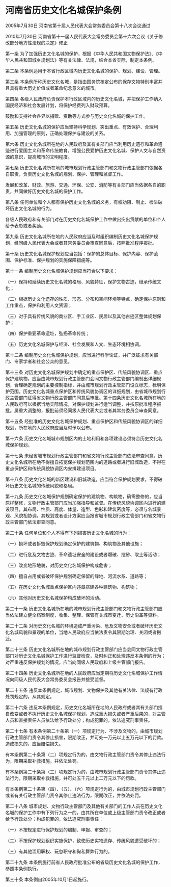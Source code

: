 # 河南省历史文化名城保护条例

2005年7月30日 河南省第十届人民代表大会常务委员会第十八次会议通过

2010年7月30日 河南省第十一届人民代表大会常务委员会第十六次会议《关于修改部分地方性法规的决定》修正



第一条 为了加强历史文化名城的保护，根据《中华人民共和国文物保护法》、《中华人民共和国城乡规划法》等有关法律、法规，结合本省实际，制定本条例。

第二条 本条例适用于本省行政区域内历史文化名城的保护、规划、建设、管理。

第三条 本条例所称历史文化名城，是指由国务院核定公布的保存文物特别丰富并且具有重大历史价值或者革命纪念意义的城市。

第四条 各级人民政府负责保护本行政区域内的历史文化名城，并把保护工作纳入国民经济和社会发展计划，将保护经费列入财政预算。

鼓励和支持社会各界以捐赠、资助等方式参与历史文化名城的保护工作。

第五条 历史文化名城的保护应当坚持科学规划、突出重点、有效保护、合理利用、加强管理的原则，正确处理保护与建设的关系。

第六条 历史文化名城所在地的人民政府及其有关部门应当利用历史遗存和革命遗迹进行爱国主义和革命传统教育，增强公民爱护历史文化名城、保护人文与自然资源的意识，提高城市的文明程度。

第七条 历史文化名城所在地的城市规划行政主管部门和文物行政主管部门依据各自职责，负责历史文化名城的规划、保护、管理和监督工作。

发展和改革、财政、旅游、交通、环保、公安、消防等有关部门应当依据各自的职责，共同做好历史文化名城的保护工作。

第八条 任何单位和个人都有保护历史文化名城的义务，有权劝阻、制止、检举破坏历史文化名城的行为。

各级人民政府和有关部门对在历史文化名城保护工作中做出突出贡献的单位和个人给予表彰或者奖励。

第九条 历史文化名城所在地的人民政府应当及时组织编制历史文化名城保护规划，经同级人民代表大会或者其常务委员会审查同意后，按照批准程序报批。

第十条 历史文化名城保护规划应当包括：保护的总体目标、保护内容、保护范围、保护标准、保护规划的实施保障措施等。

第十一条 编制历史文化名城保护规划应当符合以下要求：

（一）保持和延续历史文化名城的格局、风貌特征，保护文物古迹，继承传统文化；

（二）根据历史文化遗存的性质、形态、分布和空间环境等特点，确定保护原则和工作重点，保护和利用人文资源；

（三）对于具有传统风貌的商业区、手工业区、民居以及其他古迹区整体规划保护；

（四）保护重要革命遗址，弘扬革命传统；

（五）历史文化名城保护与经济、社会发展和人文、生态环境相协调。

第十二条 编制历史文化名城保护规划，应当进行科学论证，并广泛征求有关部门、专家学者和社会公众的意见。

第十三条 对历史文化名城保护规划中确定的重点保护区、传统风貌协调区、重点保护建筑物，应当由城市规划行政主管部门会同文物行政主管部门编制出详细规划，合理确定规划的主要控制指标，并由城市规划行政主管部门设立标志，标明保护范围。历史文化名城重点保护区和传统风貌协调区的详细规划，由省城市规划行政主管部门征得省文物行政主管部门同意后审批。第十四条历史文化名城所在地的人民政府可以根据当地实际情况，对保护规划进行适当调整，并按原批准程序报批。属重大调整的，报批前须经同级人民代表大会或者其常务委员会审查同意。

第十五条 经批准的历史文化名城保护规划、重点保护区和传统风貌协调区的详细规划，所在地的人民政府应当及时予以公布。

第十六条 历史文化名城城市规划区内的土地利用和各项建设必须符合历史文化名城保护规划。

第十七条 未经省城市规划行政主管部门和省文物行政主管部门依法审查同意，历史文化名城所在地不得擅自拓宽保护规划范围内的道路或者进行旧城改造，不得在重点保护区和传统风貌协调区内安排建设项目。

第十八条 历史文化名城的新区建设和旧城改造，应当符合保护规划要求，不得破坏历史文化名城的传统风貌和格局。

第十九条 历史文化名城保护规划确定保护的建筑物、构筑物，确需整修的，应当原样整修，文物行政主管部门应当加强指导和监督。在传统风貌协调区内进行的建设项目，其布局、性质、高度、体量、造型、色彩和建筑密度等，必须与名城景观、风貌相协调。其规划或者设计方案应当报省城市规划行政主管部门和省文物行政主管部门依法审查同意。

第二十条 任何单位和个人不得有下列损害历史文化名城的行为：

（一）损坏或者拆毁保护规划确定保护的建筑物、构筑物及其他设施；

（二）进行危及文物古迹、革命遗址安全的建设或者爆破、挖砂、取土等活动；

（三）改变地形地貌，对历史文化名城保护构成危害；

（四）擅自占用或者破坏保护规划确定保留的绿地、河流水系、道路等；

（五）在历史文化名城重点保护区内违章搭建各种建筑物、构筑物；

（六）其他对历史文化名城保护构成破坏的活动。

第二十一条 历史文化名城所在地的城市规划行政主管部门和文物行政主管部门应当依法建立健全档案制度，收集、整理、保管有关城市变迁、历史沿革等资料。

第二十二条 对历史文化名城的环境造成严重污染、危及文物安全或者破坏历史文化名城风貌和景观的单位，当地人民政府应当依法责令其限期治理、关闭或者搬迁。

第二十三条 历史文化名城所在地的城市规划行政主管部门应当会同文物行政主管部门对历史文化名城保护工作进行监督检查，及时纠正和处理违反本条例的行为；对严重违反保护规划的情况，应当向同级人民政府和上级主管部门报告。

第二十四条 历史文化名城所在地的人民政府应当定期将历史文化名城保护工作情况向同级人民代表大会常务委员会报告并接受监督。

第二十五条 违反本条例规定，城市规划、文物保护及其他有关法律、法规有行政处罚规定的，从其规定。

第二十六条 违反本条例规定，历史文化名城所在地的人民政府或者其有关部门擅自改变或者不执行历史文化名城保护规划，造成重大损失或者严重后果的，对主管人员和直接责任人员依法给予行政处分；构成犯罪的，依法追究刑事责任。

第二十七条 有本条例第二十条第（一）项规定行为、不涉及文物的，由城市规划行政主管部门责令其停止损害，限期改正，并可处一万元以上五万元以下的罚款。造成损失的，应当赔偿损失。

有本条例第二十条第（二）项规定行为的，由文物行政主管部门责令其停止违法行为，限期采取补救措施，并依法处罚。

有本条例第二十条第（三）项规定行为的，由城市规划行政主管部门责令其停止违法行为，限期采取补救措施，并可处五千元以上二万元以下的罚款。

有本条例第二十条第（四）、（五）、（六）项规定行为的，由城市规划行政主管部门或者有关行政主管部门责令其停止违法行为，限期改正，并依法处罚。

第二十八条 城市规划、文物行政主管部门及其他有关部门的工作人员在历史文化名城的保护工作中有下列行为之一的，由其所在单位或上级主管部门责令改正或者给予行政处分；构成犯罪的，依法追究刑事责任：

（一）不按规定进行保护规划的编制、申报、审查的；

（二）不按保护规划组织实施保护，致使历史实物遗存、传统风貌遭受破坏的；

（三）有其他滥用职权、玩忽职守和徇私舞弊行为的。

第二十九条 本条例施行前省人民政府批准公布的省级历史文化名城的保护工作，参照本条例执行。

第三十条 本条例自2005年10月1日起施行。